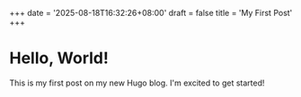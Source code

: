 +++
date = '2025-08-18T16:32:26+08:00'
draft = false
title = 'My First Post'
+++

# Hello, World!

This is my first post on my new Hugo blog. I'm excited to get started!